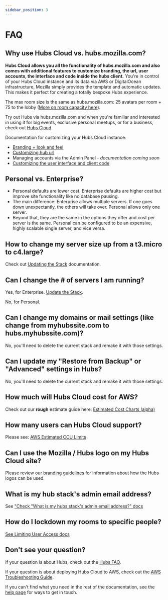 ```yaml
---
sidebar_position: 3
---
```


# FAQ

## Why use Hubs Cloud vs. hubs.mozilla.com?

**Hubs Cloud allows you all the functionality of hubs.mozilla.com and also comes with additional features to customize branding, the url, user accounts, the interface and code inside the hubs client.** You're in control of your Hubs Cloud instance and its data via AWS or DigitalOcean infrastructure, Mozilla simply provides the template and automatic updates. This makes it perfect for creating a totally bespoke Hubs experience.

The max room size is the same as hubs.mozilla.com: 25 avatars per room + 75 to the lobby ([More on room capacity here](/fundamentals/fundamental-faqs.md#what-is-the-capacity-of-a-hubs-room)).

Try out Hubs via hubs.mozilla.com and when you're familiar and interested in using it for big events, exclusive personal meetups, or for a business, check out [Hubs Cloud](./introduction.md).

Documentation for customizing your Hubs Cloud instance:

- [Branding + look and feel](./customizing-look.md)
- [Customizing hub url](./hubs-cloud-aws/domain-recipes.md)
- Managing accounts via the Admin Panel - _documentation coming soon_
- [Customizing the user interface and client code](/developers/development-basics/extending-client.md)

## Personal vs. Enterprise?

- Personal defaults are lower cost. Enterprise defaults are higher cost but improve site functionality like no database pausing.
- The main difference: Enterprise allows multiple servers. If one goes down unexpectantly, the others will take over. Personal allows only one server.
- Beyond that, they are the same in the options they offer and cost per server is the same. Personal can be configured to be an expensive, highly scalable single server, and vice versa.

## How to change my server size up from a t3.micro to c4.large?

Check out [Updating the Stack](./hubs-cloud-aws/updating-the-stack.md) documentation.

## Can I change the # of servers I am running?

Yes, for Enterprise. [Update the Stack](./hubs-cloud-aws/updating-the-stack.md).

No, for Personal.

## Can I change my domains or mail settings (like change from myhubssite.com to hubs.myhubssite.com)?

No, you'll need to delete the current stack and remake it with those settings.

## Can I update my "Restore from Backup" or "Advanced" settings in Hubs?

No, you'll need to delete the current stack and remake it with those settings.

## How much will Hubs Cloud cost for AWS?

Check out our **rough** estimate guide here: [Estimated Cost Charts (alpha)](./hubs-cloud-aws/estimating-cost.md)

## How many users can Hubs Cloud support?

Please see: [AWS Estimated CCU Limits](./hubs-cloud-aws/estimating-ccu.md)

## Can I use the Mozilla / Hubs logo on my Hubs Cloud site?

Please review our [branding guidelines](./brand-guidelines.md) for information about how the Hubs logos can be used.

## What is my hub stack's admin email address?

See ["Check "What is my hubs stack's admin email address?" docs](./hubs-cloud-aws/aws-troubleshooting.md#then-what-is-my-hub-stacks-admin-email-address)

## How do I lockdown my rooms to specific people?

[See Limiting User Access docs](./limiting-access.md)

## Don't see your question?

If your question is about Hubs, check out the [Hubs FAQ](/fundamentals/fundamental-faqs.md).

If your question is about deploying Hubs Cloud to AWS, check out the [AWS Troubleshooting Guide](./hubs-cloud-aws/aws-troubleshooting.md).

If you can't find what you need in the rest of the documentation, see the [help page](./help.html) for ways to get in touch.
